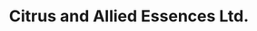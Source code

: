 ---
title: "Citrus and Allied Essences Ltd."
url: /floral-park/citrus-and-allied-essences-ltd/
shop: wholesale
---